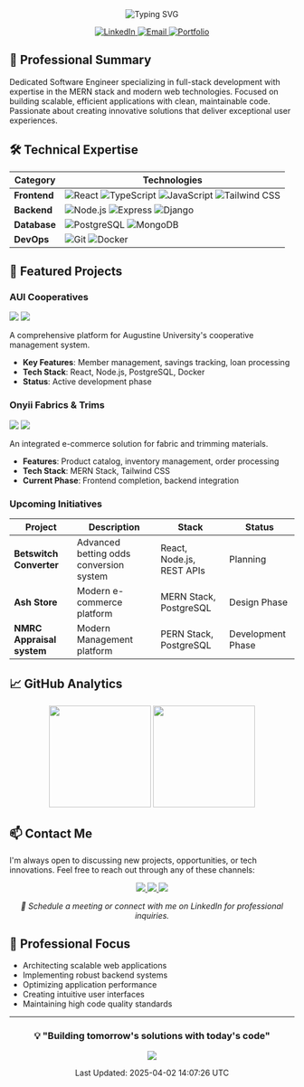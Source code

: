 <div align="center">
   <img src="https://readme-typing-svg.herokuapp.com?font=Fira+Code&weight=500&size=30&pause=1000&color=DEB587&center=true&vCenter=true&width=435&lines=Charles+Ukachi;Software+Engineer;Full-Stack+Developer" alt="Typing SVG" />
 </div>
 
 <p align="center">
   <a href="https://www.linkedin.com/in/chuka-ukachi-70b525262">
     <img src="https://img.shields.io/badge/-LinkedIn-0077B5?style=for-the-badge&logo=linkedin&logoColor=white" alt="LinkedIn"/>
   </a>
   <a href="mailto:ukcharlies@gmail.com">
     <img src="https://img.shields.io/badge/-Email-D14836?style=for-the-badge&logo=gmail&logoColor=white" alt="Email"/>
   </a>
   <a href="http://ukcharlies.github.io/personal-portfolio/">
     <img src="https://img.shields.io/badge/-Portfolio-000000?style=for-the-badge&logo=About.me&logoColor=white" alt="Portfolio"/>
   </a>
 </p>
 
 ## 💼 Professional Summary
 
 Dedicated Software Engineer specializing in full-stack development with expertise in the MERN stack and modern web technologies. Focused on building scalable, efficient applications with clean, maintainable code. Passionate about creating innovative solutions that deliver exceptional user experiences.
 
 ## 🛠️ Technical Expertise
 
 <div align="center">
 
 | Category | Technologies |
 |----------|-------------|
 | **Frontend** | ![React](https://img.shields.io/badge/React-20232A?style=flat&logo=react&logoColor=61DAFB) ![TypeScript](https://img.shields.io/badge/TypeScript-007ACC?style=flat&logo=typescript&logoColor=white) ![JavaScript](https://img.shields.io/badge/JavaScript-F7DF1E?style=flat&logo=javascript&logoColor=black) ![Tailwind CSS](https://img.shields.io/badge/Tailwind_CSS-38B2AC?style=flat&logo=tailwind-css&logoColor=white) |
 | **Backend** | ![Node.js](https://img.shields.io/badge/Node.js-339933?style=flat&logo=nodedotjs&logoColor=white) ![Express](https://img.shields.io/badge/Express-000000?style=flat&logo=express&logoColor=white) ![Django](https://img.shields.io/badge/Django-092E20?style=flat&logo=django&logoColor=white) |
 | **Database** | ![PostgreSQL](https://img.shields.io/badge/PostgreSQL-316192?style=flat&logo=postgresql&logoColor=white) ![MongoDB](https://img.shields.io/badge/MongoDB-4EA94B?style=flat&logo=mongodb&logoColor=white) |
 | **DevOps** | ![Git](https://img.shields.io/badge/Git-F05032?style=flat&logo=git&logoColor=white) ![Docker](https://img.shields.io/badge/Docker-2496ED?style=flat&logo=docker&logoColor=white) |
 
 </div>
 
 ## 🌟 Featured Projects
 
 ### AUI Cooperatives
 <img src="https://img.shields.io/badge/Status-In_Development-blue?style=flat-square"/> <img src="https://img.shields.io/badge/Type-Enterprise-orange?style=flat-square"/>
 
 A comprehensive platform for Augustine University's cooperative management system.
 - **Key Features**: Member management, savings tracking, loan processing
 - **Tech Stack**: React, Node.js, PostgreSQL, Docker
 - **Status**: Active development phase
 
 ### Onyii Fabrics & Trims
 <img src="https://img.shields.io/badge/Status-Ongoing-yellow?style=flat-square"/> <img src="https://img.shields.io/badge/Type-E--Commerce-green?style=flat-square"/>
 
 An integrated e-commerce solution for fabric and trimming materials.
 - **Features**: Product catalog, inventory management, order processing
 - **Tech Stack**: MERN Stack, Tailwind CSS
 - **Current Phase**: Frontend completion, backend integration
 
 ### Upcoming Initiatives
 
 | Project | Description | Stack | Status |
 |---------|-------------|-------|---------|
 | **Betswitch Converter** | Advanced betting odds conversion system | React, Node.js, REST APIs | Planning |
 | **Ash Store** | Modern e-commerce platform | MERN Stack, PostgreSQL | Design Phase |
 | **NMRC Appraisal system** | Modern Management platform | PERN Stack, PostgreSQL | Development Phase |
 
 ## 📈 GitHub Analytics
 
 <div align="center">
   <img height="180em" src="https://github-readme-stats.vercel.app/api?username=ukcharlies&show_icons=true&theme=github_dark&hide_border=true&count_private=true"/>
   <img height="180em" src="https://github-readme-stats.vercel.app/api/top-langs/?username=ukcharlies&layout=compact&theme=github_dark&hide_border=true"/>
 </div>
 
 ## 📫 Contact Me
 
 I'm always open to discussing new projects, opportunities, or tech innovations. Feel free to reach out through any of these channels:
 
 <div align="center">
   <a href="https://www.linkedin.com/in/chuka-ukachi-70b525262">
     <img src="https://img.shields.io/badge/LinkedIn-Chuka_Ukachi-0077B5?style=for-the-badge&logo=linkedin&logoColor=white"/>
   </a>
   <a href="mailto:ukcharlies@gmail.com">
     <img src="https://img.shields.io/badge/Email-ukcharlies@gmail.com-D14836?style=for-the-badge&logo=gmail&logoColor=white"/>
   </a>
   <a href="http://ukcharlies.github.io/personal-portfolio/">
     <img src="https://img.shields.io/badge/Portfolio-Visit_My_Website-4285F4?style=for-the-badge&logo=google-chrome&logoColor=white"/>
   </a>
 </div>
 
 <p align="center">
   <i>💬 Schedule a meeting or connect with me on LinkedIn for professional inquiries.</i>
 </p>
 
 ## 🎯 Professional Focus
 
 - Architecting scalable web applications
 - Implementing robust backend systems
 - Optimizing application performance
 - Creating intuitive user interfaces
 - Maintaining high code quality standards
 
 <div align="center">
 
 ---
 
 ### 💡 "Building tomorrow's solutions with today's code"
 
 <img src="https://komarev.com/ghpvc/?username=ukcharlies&color=blue&style=flat-square&label=Profile+Views"/>
 
 <p align="center">Last Updated: 2025-04-02 14:07:26 UTC</p>
 
 </div>
